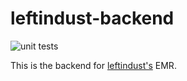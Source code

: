 # leftindust-backend
![unit tests](https://github.com/leftindust/leftindust-backend/actions/workflows/tests.yml/badge.svg)


This is the backend for [leftindust's](https://leftindust.com) EMR.
